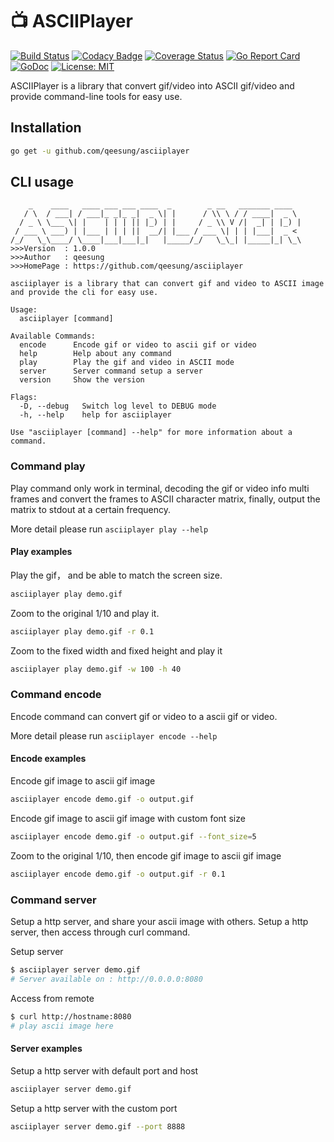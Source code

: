 
# :tv: ASCIIPlayer

[![Build Status](https://travis-ci.org/qeesung/asciiplayer.svg?branch=master)](https://travis-ci.org/qeesung/asciiplayer)
[![Codacy Badge](https://api.codacy.com/project/badge/Grade/2dba80ebf4c04687a320858c385fe7f8)](https://app.codacy.com/app/qeesung/asciiplayer?utm_source=github.com&utm_medium=referral&utm_content=qeesung/asciiplayer&utm_campaign=Badge_Grade_Dashboard)
[![Coverage Status](https://coveralls.io/repos/github/qeesung/asciiplayer/badge.svg)](https://coveralls.io/github/qeesung/asciiplayer)
[![Go Report Card](https://goreportcard.com/badge/github.com/qeesung/asciiplayer)](https://goreportcard.com/report/github.com/qeesung/asciiplayer)
[![GoDoc](https://godoc.org/github.com/qeesung/asciiplayer?status.svg)](https://godoc.org/github.com/qeesung/asciiplayer)
[![License: MIT](https://img.shields.io/badge/License-MIT-yellow.svg)](https://opensource.org/licenses/MIT)

ASCIIPlayer is a library that convert gif/video into ASCII gif/video and provide command-line tools for easy use.

## Installation

```bash
go get -u github.com/qeesung/asciiplayer
```

## CLI usage

```
    _    ____   ____ ___ ___ ____  _        _ __   _______ ____
   / \  / ___| / ___|_ _|_ _|  _ \| |      / \\ \ / / ____|  _ \
  / _ \ \___ \| |    | | | || |_) | |     / _ \\ V /|  _| | |_) |
 / ___ \ ___) | |___ | | | ||  __/| |___ / ___ \| | | |___|  _ <
/_/   \_\____/ \____|___|___|_|   |_____/_/   \_\_| |_____|_| \_\
>>>Version  : 1.0.0
>>>Author   : qeesung
>>>HomePage : https://github.com/qeesung/asciiplayer

asciiplayer is a library that can convert gif and video to ASCII image
and provide the cli for easy use.

Usage:
  asciiplayer [command]

Available Commands:
  encode      Encode gif or video to ascii gif or video
  help        Help about any command
  play        Play the gif and video in ASCII mode
  server      Server command setup a server
  version     Show the version

Flags:
  -D, --debug   Switch log level to DEBUG mode
  -h, --help    help for asciiplayer

Use "asciiplayer [command] --help" for more information about a command.
```

### Command play

Play command only work in terminal, decoding the gif or video info multi frames and convert the frames to ASCII character matrix, finally, output the matrix to stdout at a certain frequency.

More detail please run `asciiplayer play --help`

#### Play examples

Play the gif， and be able to match the screen size.
```bash
asciiplayer play demo.gif
```

Zoom to the original 1/10 and play it.
```bash
asciiplayer play demo.gif -r 0.1
```

Zoom to the fixed width and fixed height and play it
```bash
asciiplayer play demo.gif -w 100 -h 40
```

### Command encode

Encode command can convert gif or video to a ascii gif or video.

More detail please run `asciiplayer encode --help`

#### Encode examples

Encode gif image to ascii gif image 
```bash
asciiplayer encode demo.gif -o output.gif
```

Encode gif image to ascii gif image with custom font size
```bash
asciiplayer encode demo.gif -o output.gif --font_size=5
```

Zoom to the original 1/10, then encode gif image to ascii gif image
```bash
asciiplayer encode demo.gif -o output.gif -r 0.1
```

### Command server

Setup a http server, and share your ascii image with others. Setup a http server, then access through curl command.

Setup server
```bash
$ asciiplayer server demo.gif
# Server available on : http://0.0.0.0:8080
```

Access from remote
```bash
$ curl http://hostname:8080
# play ascii image here
```

#### Server examples

Setup a http server with default port and host
```bash
asciiplayer server demo.gif
```

Setup a http server with the custom port
```bash
asciiplayer server demo.gif --port 8888
```


